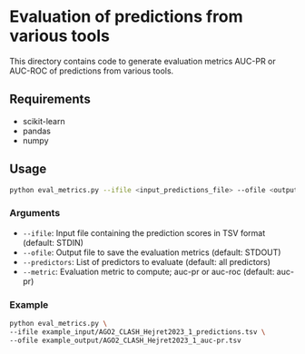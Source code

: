 # Evaluation of predictions from various tools

This directory contains code to generate evaluation metrics AUC-PR or AUC-ROC of predictions from various tools. 

## Requirements 

- scikit-learn
- pandas
- numpy

## Usage

```bash
python eval_metrics.py --ifile <input_predictions_file> --ofile <output_metrics_file> [--predictors <list_of_predictors>] [--metric <auc_to_compute>]`
```

### Arguments

- `--ifile`: Input file containing the prediction scores in TSV format (default: STDIN)
- `--ofile`: Output file to save the evaluation metrics (default: STDOUT)
- `--predictors`: List of predictors to evaluate (default: all predictors)
- `--metric`: Evaluation metric to compute; auc-pr or auc-roc (default: auc-pr)

### Example

```bash
python eval_metrics.py \
--ifile example_input/AGO2_CLASH_Hejret2023_1_predictions.tsv \
--ofile example_output/AGO2_CLASH_Hejret2023_1_auc-pr.tsv
```
